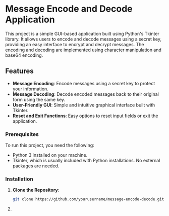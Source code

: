 # Message Encode and Decode Application

This project is a simple GUI-based application built using Python's Tkinter library. It allows users to encode and decode messages using a secret key, providing an easy interface to encrypt and decrypt messages. The encoding and decoding are implemented using character manipulation and base64 encoding.

## Features

- **Message Encoding**: Encode messages using a secret key to protect your information.
- **Message Decoding**: Decode encoded messages back to their original form using the same key.
- **User-Friendly GUI**: Simple and intuitive graphical interface built with Tkinter.
- **Reset and Exit Functions**: Easy options to reset input fields or exit the application.

### Prerequisites

To run this project, you need the following:

- Python 3 installed on your machine.
- Tkinter, which is usually included with Python installations. No external packages are needed.

### Installation

1. **Clone the Repository**:
   ```bash
   git clone https://github.com/yourusername/message-encode-decode.git
   ```
2. 
